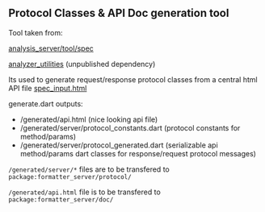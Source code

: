 ## Protocol Classes & API Doc generation tool

Tool taken from:

[analysis_server/tool/spec](https://github.com/dart-lang/sdk/tree/main/pkg/analysis_server/tool/spec)

[analyzer_utilities](https://github.com/dart-lang/sdk/tree/main/pkg/analyzer_utilities) (unpublished dependency)

Its used to generate request/response protocol classes from a central html API file [spec_input.html](./spec_input.html)

generate.dart outputs:
- /generated/api.html  (nice looking api file)
- /generated/server/protocol_constants.dart (protocol constants for method/params)
- /generated/server/protocol_generated.dart (serializable api method/params dart classes for response/request protocol messages)

`/generated/server/*` files are to be transfered to `package:formatter_server/protocol/`

`/generated/api.html` file is to be transfered to `package:formatter_server/doc/`
